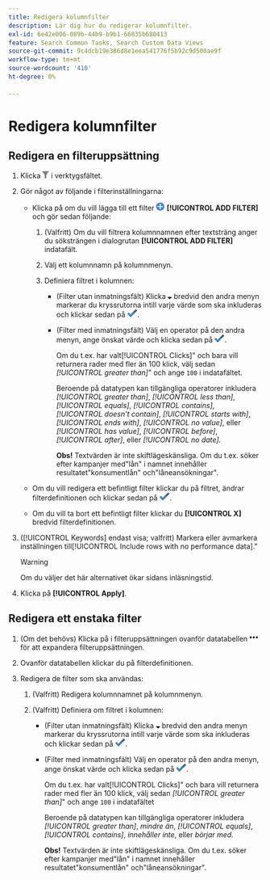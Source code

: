 ```yaml
---
title: Redigera kolumnfilter
description: Lär dig hur du redigerar kolumnfilter.
exl-id: 6e42e006-089b-44b9-b9b1-66835b680413
feature: Search Common Tasks, Search Custom Data Views
source-git-commit: 9c4dcb19e386d8e1eea541776f5b92c9d500ae9f
workflow-type: tm+mt
source-wordcount: '410'
ht-degree: 0%

---
```


# Redigera kolumnfilter

## Redigera en filteruppsättning

1. Klicka ![Filter](/help/search-social-commerce/assets/filter.png "Filter") i verktygsfältet.

1. Gör något av följande i filterinställningarna:

   * Klicka på om du vill lägga till ett filter ![Lägg till filter](/help/search-social-commerce/assets/add.png "Lägg till filter") **[!UICONTROL ADD FILTER]** och gör sedan följande:

      1. (Valfritt) Om du vill filtrera kolumnnamnen efter textsträng anger du söksträngen i dialogrutan **[!UICONTROL ADD FILTER]** indatafält.

      1. Välj ett kolumnnamn på kolumnmenyn.

      1. Definiera filtret i kolumnen:

         * (Filter utan inmatningsfält) Klicka ![Nedåtpil](/help/search-social-commerce/assets/arrow-down-expand.png "Nedåtpil") bredvid den andra menyn markerar du kryssrutorna intill varje värde som ska inkluderas och klickar sedan på ![Uppdatera filter](/help/search-social-commerce/assets/select.png "Uppdatera filter").

         * (Filter med inmatningsfält) Välj en operator på den andra menyn, ange önskat värde och klicka sedan på ![Uppdatera filter](/help/search-social-commerce/assets/select.png "Uppdatera filter").

           Om du t.ex. har valt[!UICONTROL Clicks]&quot; och bara vill returnera rader med fler än 100 klick, välj sedan *[!UICONTROL greater than]*&quot; och ange `100` i indatafältet.

           Beroende på datatypen kan tillgängliga operatorer inkludera *[!UICONTROL greater than]*, *[!UICONTROL less than]*, *[!UICONTROL equals]*, *[!UICONTROL contains]*, *[!UICONTROL doesn't contain]*, *[!UICONTROL starts with]*, *[!UICONTROL ends with]*, *[!UICONTROL no value]*, eller *[!UICONTROL has value]*, *[!UICONTROL before]*, *[!UICONTROL after]*, eller *[!UICONTROL no date].*

           **Obs!** Textvärden är inte skiftlägeskänsliga. Om du t.ex. söker efter kampanjer med&quot;lån&quot; i namnet innehåller resultatet&quot;konsumentlån&quot; och&quot;låneansökningar&quot;.

   * Om du vill redigera ett befintligt filter klickar du på filtret, ändrar filterdefinitionen och klickar sedan på ![Uppdatera filter](/help/search-social-commerce/assets/select.png "Uppdatera filter").

   * Om du vill ta bort ett befintligt filter klickar du **[!UICONTROL X]** bredvid filterdefinitionen.

1. ([!UICONTROL Keywords] endast visa; valfritt) Markera eller avmarkera inställningen till[!UICONTROL Include rows with no performance data].&quot;

   >[!WARNING]
   >
   >Om du väljer det här alternativet ökar sidans inläsningstid.

1. Klicka på **[!UICONTROL Apply]**.

## Redigera ett enstaka filter

1. (Om det behövs) Klicka på i filteruppsättningen ovanför datatabellen ![Mer](/help/search-social-commerce/assets/more-filters.png "Mer") för att expandera filteruppsättningen.

1. Ovanför datatabellen klickar du på filterdefinitionen.

1. Redigera de filter som ska användas:

   1. (Valfritt) Redigera kolumnnamnet på kolumnmenyn.

   1. (Valfritt) Definiera om filtret i kolumnen:

      * (Filter utan inmatningsfält) Klicka ![Nedåtpil](/help/search-social-commerce/assets/arrow-down-expand.png "Nedåtpil") bredvid den andra menyn markerar du kryssrutorna intill varje värde som ska inkluderas och klickar sedan på ![Uppdatera filter](/help/search-social-commerce/assets/select.png "Uppdatera filter").

      * (Filter med inmatningsfält) Välj en operator på den andra menyn, ange önskat värde och klicka sedan på ![Uppdatera filter](/help/search-social-commerce/assets/select.png "Uppdatera filter").

        Om du t.ex. har valt[!UICONTROL Clicks]&quot; och bara vill returnera rader med fler än 100 klick, välj sedan *[!UICONTROL greater than]*&quot; och ange `100` i indatafältet

        Beroende på datatypen kan tillgängliga operatorer inkludera *[!UICONTROL greater than]*, *mindre än*, *[!UICONTROL equals]*, *[!UICONTROL contains]*, *innehåller inte*, eller *börjar med.*

        **Obs!** Textvärden är inte skiftlägeskänsliga. Om du t.ex. söker efter kampanjer med&quot;lån&quot; i namnet innehåller resultatet&quot;konsumentlån&quot; och&quot;låneansökningar&quot;.
